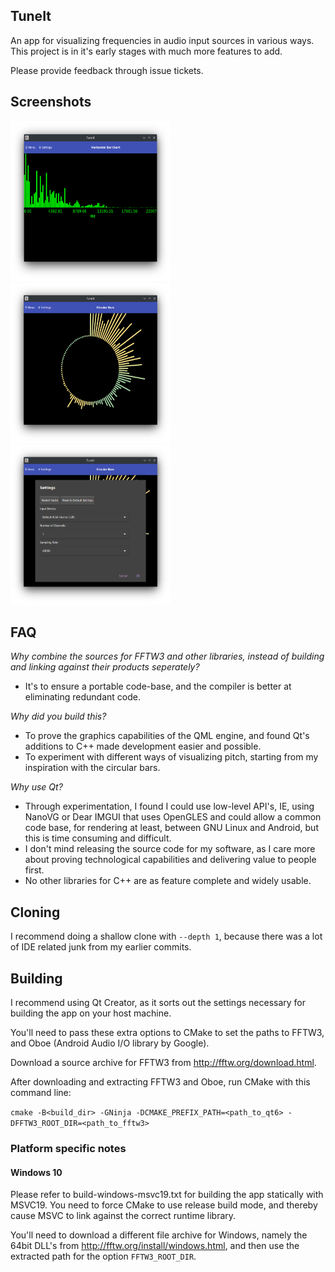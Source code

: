 ## TuneIt
An app for visualizing frequencies in audio input sources in various ways. This project is in it's early stages with much more features to add.

Please provide feedback through issue tickets.

## Screenshots
<img alt="Screenshot showing the Bar Chart" width="256" height="256" src="screenshots/1.png"/>
<img alt="Screenshot showing the Circular Bars" src="screenshots/2.png" width="256" height="256"/>
<img alt="Screenshot showing the Settings Dialog" src="screenshots/3.png" width="256" height="256"/>

## FAQ
*Why combine the sources for FFTW3 and other libraries, instead of building and linking against their products seperately?*

- It's to ensure a portable code-base, and the compiler is better at eliminating redundant code.

*Why did you build this?*
- To prove the graphics capabilities of the QML engine, and found Qt's additions to C++ made development easier and possible. 
- To experiment with different ways of visualizing pitch, starting from my inspiration with the circular bars.

*Why use Qt?*
 - Through experimentation, I found I could use low-level API's, IE, using NanoVG or Dear IMGUI that uses OpenGLES and could allow a common code base, for rendering at least, between GNU Linux and Android, but this is time consuming and difficult.
 - I don't mind releasing the source code for my software, as I care more about proving technological capabilities and delivering value to people first.
 - No other libraries for C++ are as feature complete and widely usable.

## Cloning
I recommend doing a shallow clone with `--depth 1`, because there
was a lot of IDE related junk from my earlier commits.

## Building
I recommend using Qt Creator, as it sorts out the settings necessary for building the app on your host machine. 

You'll need to pass these extra options to CMake to set the paths to FFTW3, and Oboe (Android Audio I/O library by Google).

Download a source archive for FFTW3 from http://fftw.org/download.html.


After downloading and extracting FFTW3 and Oboe, run CMake with this command line:

`
cmake -B<build_dir> -GNinja -DCMAKE_PREFIX_PATH=<path_to_qt6> -DFFTW3_ROOT_DIR=<path_to_fftw3>
`

### Platform specific notes
#### Windows 10
Please refer to build-windows-msvc19.txt for building the app statically with MSVC19. You need to force CMake to use release build mode, and thereby cause MSVC to link against the correct runtime library.

You'll need to download a different file archive for Windows, namely the 64bit DLL's from http://fftw.org/install/windows.html, and then use the extracted path for the option `FFTW3_ROOT_DIR`.


